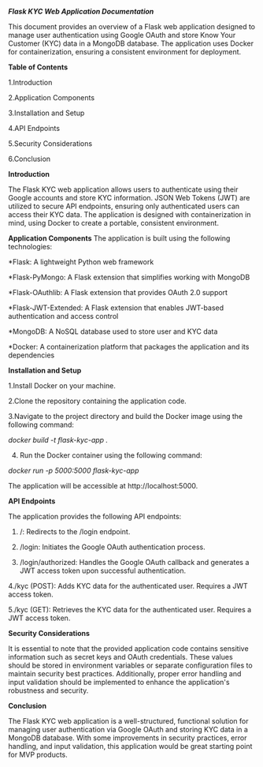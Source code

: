 ***Flask KYC Web Application Documentation***

This document provides an overview of a Flask web application designed to manage user authentication using Google OAuth and store Know Your Customer (KYC) data in a MongoDB database. The application uses Docker for containerization, ensuring a consistent environment for deployment.

**Table of Contents**

1.Introduction

2.Application Components

3.Installation and Setup

4.API Endpoints

5.Security Considerations

6.Conclusion


**Introduction**

The Flask KYC web application allows users to authenticate using their Google accounts and store KYC information. JSON Web Tokens (JWT) are utilized to secure API endpoints, ensuring only authenticated users can access their KYC data. The application is designed with containerization in mind, using Docker to create a portable, consistent environment.


**Application Components**
The application is built using the following technologies:

*Flask: A lightweight Python web framework

*Flask-PyMongo: A Flask extension that simplifies working with MongoDB

*Flask-OAuthlib: A Flask extension that provides OAuth 2.0 support

*Flask-JWT-Extended: A Flask extension that enables JWT-based authentication and access control

*MongoDB: A NoSQL database used to store user and KYC data

*Docker: A containerization platform that packages the application and its dependencies


**Installation and Setup**

1.Install Docker on your machine.

2.Clone the repository containing the application code.

3.Navigate to the project directory and build the Docker image using the following command:

*docker build -t flask-kyc-app .*

4. Run the Docker container using the following command:

*docker run -p 5000:5000 flask-kyc-app*

The application will be accessible at http://localhost:5000.


**API Endpoints**

The application provides the following API endpoints:

1. /: Redirects to the /login endpoint.

2. /login: Initiates the Google OAuth authentication process.

3. /login/authorized: Handles the Google OAuth callback and generates a JWT access token upon successful authentication.

4./kyc (POST): Adds KYC data for the authenticated user. Requires a JWT access token.

5./kyc (GET): Retrieves the KYC data for the authenticated user. Requires a JWT access token.


**Security Considerations**

It is essential to note that the provided application code contains sensitive information such as secret keys and OAuth credentials. These values should be stored in environment variables or separate configuration files to maintain security best practices. Additionally, proper error handling and input validation should be implemented to enhance the application's robustness and security.

**Conclusion**

The Flask KYC web application is a well-structured, functional solution for managing user authentication via Google OAuth and storing KYC data in a MongoDB database. With some improvements in security practices, error handling, and input validation, this application would be great starting point for MVP products.
